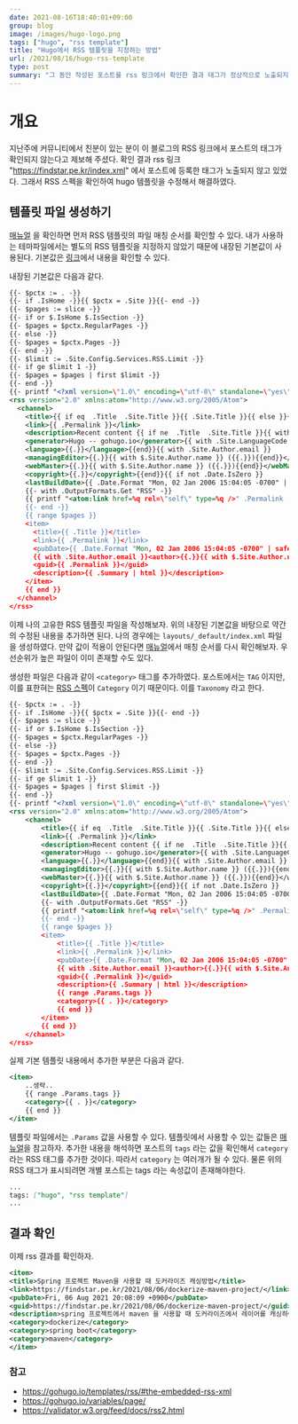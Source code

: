 ```yaml
---
date: 2021-08-16T18:40:01+09:00
group: blog
image: /images/hugo-logo.png
tags: ["hugo", "rss template"]
title: "Hugo에서 RSS 템플릿을 지정하는 방법"
url: /2021/08/16/hugo-rss-template
type: post
summary: "그 동안 작성된 포스트를 rss 링크에서 확인한 결과 태그가 정상적으로 노출되지 않고 있다는 것을 발견하였다. 그래서 hugo 에서 지원하는 RSS 템플릿 기능을 사용해서 RSS 에서 포스트의 태그를 확인할 수 있게 작업을 진행해보았다."
---
```


# 개요

지난주에 커뮤니티에서 친분이 있는 분이 이 블로그의 RSS 링크에서 포스트의 태그가 확인되지 않는다고 제보해 주셨다. 확인 결과 rss 링크 "https://findstar.pe.kr/index.xml" 에서 포스트에 등록한 태그가 노출되지 않고 있었다. 그래서 RSS 스펙을 확인하여 hugo 템플릿을 수정해서 해결하였다.

## 템플릿 파일 생성하기

[매뉴얼](https://gohugo.io/templates/rss/#the-embedded-rss-xml) 을 확인하면 먼저 RSS 템플릿의 파일 매칭 순서를 확인할 수 있다.
내가 사용하는 테마파일에서는 별도의 RSS 템플릿을 지정하지 않았기 때문에 내장된 기본값이 사용된다. 기본값은 [링크](https://github.com/gohugoio/hugo/blob/master/tpl/tplimpl/embedded/templates/_default/rss.xml)에서 내용을 확인할 수 있다.

내장된 기본값은 다음과 같다. 

```xml
{{- $pctx := . -}}
{{- if .IsHome -}}{{ $pctx = .Site }}{{- end -}}
{{- $pages := slice -}}
{{- if or $.IsHome $.IsSection -}}
{{- $pages = $pctx.RegularPages -}}
{{- else -}}
{{- $pages = $pctx.Pages -}}
{{- end -}}
{{- $limit := .Site.Config.Services.RSS.Limit -}}
{{- if ge $limit 1 -}}
{{- $pages = $pages | first $limit -}}
{{- end -}}
{{- printf "<?xml version=\"1.0\" encoding=\"utf-8\" standalone=\"yes\"?>" | safeHTML }}
<rss version="2.0" xmlns:atom="http://www.w3.org/2005/Atom">
  <channel>
    <title>{{ if eq  .Title  .Site.Title }}{{ .Site.Title }}{{ else }}{{ with .Title }}{{.}} on {{ end }}{{ .Site.Title }}{{ end }}</title>
    <link>{{ .Permalink }}</link>
    <description>Recent content {{ if ne  .Title  .Site.Title }}{{ with .Title }}in {{.}} {{ end }}{{ end }}on {{ .Site.Title }}</description>
    <generator>Hugo -- gohugo.io</generator>{{ with .Site.LanguageCode }}
    <language>{{.}}</language>{{end}}{{ with .Site.Author.email }}
    <managingEditor>{{.}}{{ with $.Site.Author.name }} ({{.}}){{end}}</managingEditor>{{end}}{{ with .Site.Author.email }}
    <webMaster>{{.}}{{ with $.Site.Author.name }} ({{.}}){{end}}</webMaster>{{end}}{{ with .Site.Copyright }}
    <copyright>{{.}}</copyright>{{end}}{{ if not .Date.IsZero }}
    <lastBuildDate>{{ .Date.Format "Mon, 02 Jan 2006 15:04:05 -0700" | safeHTML }}</lastBuildDate>{{ end }}
    {{- with .OutputFormats.Get "RSS" -}}
    {{ printf "<atom:link href=%q rel=\"self\" type=%q />" .Permalink .MediaType | safeHTML }}
    {{- end -}}
    {{ range $pages }}
    <item>
      <title>{{ .Title }}</title>
      <link>{{ .Permalink }}</link>
      <pubDate>{{ .Date.Format "Mon, 02 Jan 2006 15:04:05 -0700" | safeHTML }}</pubDate>
      {{ with .Site.Author.email }}<author>{{.}}{{ with $.Site.Author.name }} ({{.}}){{end}}</author>{{end}}
      <guid>{{ .Permalink }}</guid>
      <description>{{ .Summary | html }}</description>
    </item>
    {{ end }}
  </channel>
</rss>
```

이제 나의 고유한 RSS 템플릿 파일을 작성해보자. 위의 내장된 기본값을 바탕으로 약간의 수정된 내용을 추가하면 된다. 나의 경우에는
`layouts/_default/index.xml` 파일을 생성하였다. 만약 값이 적용이 안된다면 [매뉴얼](https://gohugo.io/templates/rss/#the-embedded-rss-xml)에서 매칭 순서를 다시 확인해보자. 우선순위가 높은 파일이 이미 존재할 수도 있다. 

생성한 파일은 다음과 같이 `<category>` 태그를 추가하였다. 포스트에서는 `TAG` 이지만, 이를 표한혀는 [RSS 스펙](https://validator.w3.org/feed/docs/rss2.html)이 `Category` 이기 때문이다. 이를 `Taxonomy` 라고 한다. 

```xml
{{- $pctx := . -}}
{{- if .IsHome -}}{{ $pctx = .Site }}{{- end -}}
{{- $pages := slice -}}
{{- if or $.IsHome $.IsSection -}}
{{- $pages = $pctx.RegularPages -}}
{{- else -}}
{{- $pages = $pctx.Pages -}}
{{- end -}}
{{- $limit := .Site.Config.Services.RSS.Limit -}}
{{- if ge $limit 1 -}}
{{- $pages = $pages | first $limit -}}
{{- end -}}
{{- printf "<?xml version=\"1.0\" encoding=\"utf-8\" standalone=\"yes\"?>" | safeHTML }}
<rss version="2.0" xmlns:atom="http://www.w3.org/2005/Atom">
    <channel>
        <title>{{ if eq  .Title  .Site.Title }}{{ .Site.Title }}{{ else }}{{ with .Title }}{{.}} on {{ end }}{{ .Site.Title }}{{ end }}</title>
        <link>{{ .Permalink }}</link>
        <description>Recent content {{ if ne  .Title  .Site.Title }}{{ with .Title }}in {{.}} {{ end }}{{ end }}on {{ .Site.Title }}</description>
        <generator>Hugo -- gohugo.io</generator>{{ with .Site.LanguageCode }}
        <language>{{.}}</language>{{end}}{{ with .Site.Author.email }}
        <managingEditor>{{.}}{{ with $.Site.Author.name }} ({{.}}){{end}}</managingEditor>{{end}}{{ with .Site.Author.email }}
        <webMaster>{{.}}{{ with $.Site.Author.name }} ({{.}}){{end}}</webMaster>{{end}}{{ with .Site.Copyright }}
        <copyright>{{.}}</copyright>{{end}}{{ if not .Date.IsZero }}
        <lastBuildDate>{{ .Date.Format "Mon, 02 Jan 2006 15:04:05 -0700" | safeHTML }}</lastBuildDate>{{ end }}
        {{- with .OutputFormats.Get "RSS" -}}
        {{ printf "<atom:link href=%q rel=\"self\" type=%q />" .Permalink .MediaType | safeHTML }}
        {{- end -}}
        {{ range $pages }}
        <item>
            <title>{{ .Title }}</title>
            <link>{{ .Permalink }}</link>
            <pubDate>{{ .Date.Format "Mon, 02 Jan 2006 15:04:05 -0700" | safeHTML }}</pubDate>
            {{ with .Site.Author.email }}<author>{{.}}{{ with $.Site.Author.name }} ({{.}}){{end}}</author>{{end}}
            <guid>{{ .Permalink }}</guid>
            <description>{{ .Summary | html }}</description>
            {{ range .Params.tags }}
            <category>{{ . }}</category>
            {{ end }}
        </item>
        {{ end }}
    </channel>
</rss>
```

실제 기본 템플릿 내용에서 추가한 부분은 다음과 같다. 

```xml
<item>
    ..생략..
    {{ range .Params.tags }}
    <category>{{ . }}</category>
    {{ end }}
</item>
```

템플릿 파일에서는 `.Params` 값을 사용할 수 있다. 템플릿에서 사용할 수 있는 값들은 [매뉴얼](https://gohugo.io/variables/page/)을 참고하자. 
추가한 내용을 해석하면 포스트의 `tags` 라는 값을 확인해서 `category` 라는 RSS 태그를 추가한 것이다. 따라서 `category` 는 여러개가 될 수 있다.
물론 위의 RSS 태그가 표시되려면 개별 포스트는 tags 라는 속성값이 존재해야한다. 

```markdown
...
tags: ["hugo", "rss template"]
...
```

## 결과 확인

이제 rss 결과를 확인하자. 

```xml
<item>
<title>Spring 프로젝트 Maven을 사용할 때 도커라이즈 캐싱방법</title>
<link>https://findstar.pe.kr/2021/08/06/dockerize-maven-project/</link>
<pubDate>Fri, 06 Aug 2021 20:08:09 +0900</pubDate>
<guid>https://findstar.pe.kr/2021/08/06/dockerize-maven-project/</guid>
<description>spring 프로젝트에서 maven 을 사용할 때 도커라이즈에서 레이어를 캐싱하여 빌드 속도를 향상시키는 방법을 살펴보았다.</description>
<category>dockerize</category>
<category>spring boot</category>
<category>maven</category>
</item>
```

### 참고 
- https://gohugo.io/templates/rss/#the-embedded-rss-xml
- https://gohugo.io/variables/page/
- https://validator.w3.org/feed/docs/rss2.html
